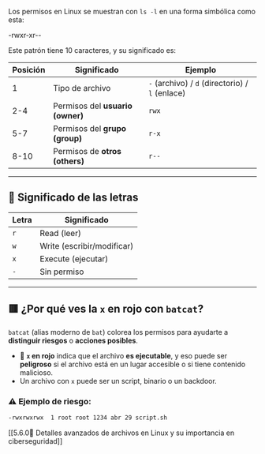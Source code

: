 Los permisos en Linux se muestran con `ls -l` en una forma simbólica como esta:

-rwxr-xr--


Este patrón tiene 10 caracteres, y su significado es:

| Posición | Significado                          | Ejemplo  |
|----------|--------------------------------------|----------|
| 1        | Tipo de archivo                      | `-` (archivo) / `d` (directorio) / `l` (enlace) |
| 2-4      | Permisos del **usuario (owner)**     | `rwx`    |
| 5-7      | Permisos del **grupo (group)**       | `r-x`    |
| 8-10     | Permisos de **otros (others)**       | `r--`    |

---

## 📖 Significado de las letras

| Letra | Significado                      |
|-------|----------------------------------|
| `r`   | Read (leer)                     |
| `w`   | Write (escribir/modificar)      |
| `x`   | Execute (ejecutar)              |
| `-`   | Sin permiso                     |

---

## 🟥 ¿Por qué ves la `x` en rojo con `batcat`?

`batcat` (alias moderno de `bat`) colorea los permisos para ayudarte a **distinguir riesgos** o **acciones posibles**.  
- 🔴 **`x` en rojo** indica que el archivo **es ejecutable**, y eso puede ser **peligroso** si el archivo está en un lugar accesible o si tiene contenido malicioso.
- Un archivo con `x` puede ser un script, binario o un backdoor.

### ⚠️ Ejemplo de riesgo:
```sh
-rwxrwxrwx  1 root root 1234 abr 29 script.sh
```

[[5.6.0📁 Detalles avanzados de archivos en Linux y su importancia en ciberseguridad]]